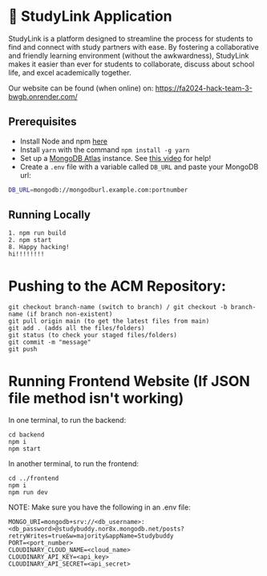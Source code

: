 # **📖 StudyLink Application**

StudyLink is a platform designed to streamline the process for students to find and connect with study partners with ease. 
By fostering a collaborative and friendly learning environment (without the awkwardness), StudyLink makes it easier than ever for students to collaborate, discuss about school life, and excel academically together.

Our website can be found (when online) on: https://fa2024-hack-team-3-bwgb.onrender.com/

## Prerequisites

- Install Node and npm [here](https://nodejs.org/en/download/)
- Install `yarn` with the command `npm install -g yarn`
- Set up a [MongoDB Atlas](https://www.mongodb.com/) instance. See [this video](https://www.youtube.com/watch?v=CcOL5h_ZFJM) for help!
- Create a `.env` file with a variable called `DB_URL` and paste your MongoDB url:

```bash
DB_URL=mongodb://mongodburl.example.com:portnumber
```

## Running Locally
```
1. npm run build
2. npm start
8. Happy hacking!
hi!!!!!!!!

```

# Pushing to the ACM Repository:
```
git checkout branch-name (switch to branch) / git checkout -b branch-name (if branch non-existent)
git pull origin main (to get the latest files from main)
git add . (adds all the files/folders)
git status (to check your staged files/folders)
git commit -m "message"
git push
```

# Running Frontend Website (If JSON file method isn't working)
In one terminal, to run the backend:
```
cd backend
npm i
npm start
```

In another terminal, to run the frontend:
```
cd ../frontend
npm i
npm run dev
```

NOTE: Make sure you have the following in an .env file:
```
MONGO_URI=mongodb+srv://<db_username>:<db_password>@studybuddy.nor8x.mongodb.net/posts?retryWrites=true&w=majority&appName=Studybuddy
PORT=<port_number>
CLOUDINARY_CLOUD_NAME=<cloud_name>
CLOUDINARY_API_KEY=<api_key>
CLOUDINARY_API_SECRET=<api_secret>
```
